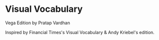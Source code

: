 # Visual Vocabulary

Vega Edition by Pratap Vardhan

Inspired by Financial Times's Visual Vocabulary & Andy Kriebel's edition.